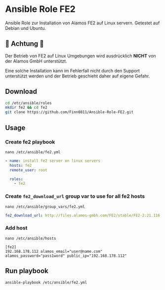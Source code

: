 # Ansible Role FE2

Ansible Role zur Installation von Alamos FE2 auf Linux servern. Getestet auf Debian und Ubuntu. 

## :rotating_light: Achtung :rotating_light:
Der Betrieb von FE2 auf Linux Umgebungen wird ausdrücklich **NICHT** von der Alamos GmbH unterstützt.

Eine solche Installation kann im Fehlerfall nicht durch den Support unterstützt werden und der Betrieb geschieht daher auf eigene Gefahr.


## Download


```bash
cd /etc/ansible/roles
mkdir fe2 && cd fe2
git clone https://github.com/Finn0811/Ansible-Role-FE2.git
```



## Usage
### Create fe2 playbook
`nano /etc/ansible/fe2.yml`

```yml
- name: install fe2 server on linux servers
  hosts: fe2
  remote_user: root

  roles:
    - fe2
```

### Create `fe2_download_url` group var to use for all fe2 hosts
`nano /etc/ansible/group_vars/fe2.yml`

```yml
fe2_download_url: http://files.alamos-gmbh.com/FE2/stable/FE2-2.21.116.zip
```

### Add host
`nano /etc/ansible/hosts`

```
[fe2]
192.168.178.112 alamos_email="user@name.com" alamos_password="pass1word" public_ip="192.168.178.112"
```

## Run playbook
`ansible-playbook /etc/ansible/fe2.yml`

